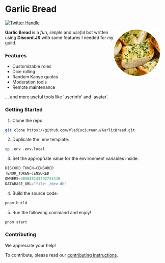 # Garlic Bread

[![Twitter Handle][]][twitter badge]

<img align="right" src="assets/logo.png" height="150px" alt="TBA">

**Garlic Bread** is a _fun_, _simple_ and _useful_ bot written
using **Discord.JS** with some features I needed for my guild.

### Features

- Customizable roles
- Dice rolling
- Random Kanye quotes
- Moderation tools
- Remote maintenance

... and more useful tools like 'userinfo' and 'avatar'.

### Getting Started

1. Clone the repo:

```sh
git clone https://github.com/VladCuciureanu/GarlicBread.git
```

2. Duplicate the .env template:

```sh
cp .env .env.local
```

3. Set the appropriate value for the environment variables inside:

```js
DISCORD_TOKEN=CENSORED
TENOR_TOKEN=CENSORED
OWNERS=405688243292733440
DATABASE_URL="file:./dev.db"
```

4. Build the source code:

```sh
pnpm build
```

5. Run the following command and enjoy!

```sh
pnpm start
```

### Contributing

We appreciate your help!

To contribute, please read our
[contributing instructions](https://github.com/VladCuciureanu/GarlicBread/blob/main/CONTRIBUTING.md).

[twitter badge]: https://twitter.com/intent/follow?screen_name=vladinskidev
[twitter handle]: https://img.shields.io/twitter/follow/vladinskidev.svg?style=social&label=Follow
